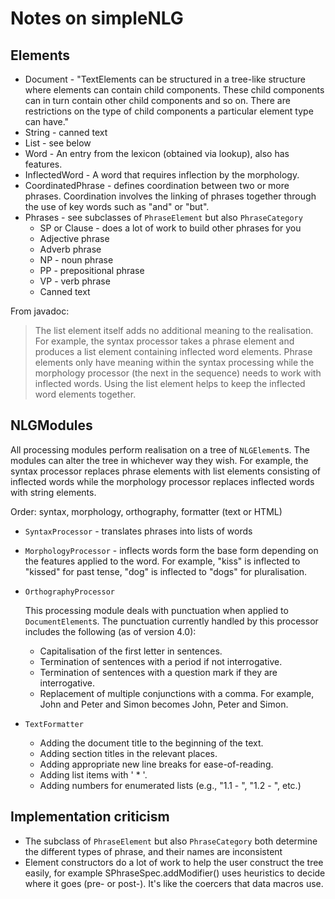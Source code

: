 # Notes on simpleNLG

## Elements

- Document - "TextElements can be structured in a tree-like structure where
  elements can contain child components. These child components can in turn
  contain other child components and so on. There are restrictions on the type
  of child components a particular element type can have."
- String - canned text
- List - see below
- Word - An entry from the lexicon (obtained via lookup), also has features.
- InflectedWord - A word that requires inflection by the morphology.
- CoordinatedPhrase - defines coordination between two or more
  phrases. Coordination involves the linking of phrases together through the use
  of key words such as "and" or "but".
- Phrases - see subclasses of `PhraseElement` but also `PhraseCategory`
  - SP or Clause - does a lot of work to build other phrases for you
  - Adjective phrase
  - Adverb phrase
  - NP - noun phrase
  - PP - prepositional phrase
  - VP - verb phrase
  - Canned text

From javadoc:

> The list element itself adds no additional meaning to the realisation. For
> example, the syntax processor takes a phrase element and produces a list
> element containing inflected word elements. Phrase elements only have meaning
> within the syntax processing while the morphology processor (the next in the
> sequence) needs to work with inflected words. Using the list element helps to
> keep the inflected word elements together.

## NLGModules

All processing modules perform realisation on a tree of `NLGElement`s. The
modules can alter the tree in whichever way they wish. For example, the syntax
processor replaces phrase elements with list elements consisting of inflected
words while the morphology processor replaces inflected words with string
elements.

Order: syntax, morphology, orthography, formatter (text or HTML)

- `SyntaxProcessor` - translates phrases into lists of words

- `MorphologyProcessor` - inflects words form the base form depending on the
  features applied to the word. For example, "kiss" is inflected to "kissed" for
  past tense, "dog" is inflected to "dogs" for pluralisation.

- `OrthographyProcessor`

  This processing module deals with punctuation when applied to
  `DocumentElement`s. The punctuation currently handled by this processor includes
  the following (as of version 4.0):

  - Capitalisation of the first letter in sentences.
  - Termination of sentences with a period if not interrogative.
  - Termination of sentences with a question mark if they are interrogative.
  - Replacement of multiple conjunctions with a comma. For example, John and Peter
    and Simon becomes John, Peter and Simon.

- `TextFormatter`

  - Adding the document title to the beginning of the text.
  - Adding section titles in the relevant places.
  - Adding appropriate new line breaks for ease-of-reading.
  - Adding list items with ' * '.
  - Adding numbers for enumerated lists (e.g., "1.1 - ", "1.2 - ", etc.)

## Implementation criticism

- The subclass of `PhraseElement` but also `PhraseCategory` both determine the
  different types of phrase, and their names are inconsistent
- Element constructors do a lot of work to help the user construct the tree
  easily, for example SPhraseSpec.addModifier() uses heuristics to decide where
  it goes (pre- or post-). It's like the coercers that data macros use.
